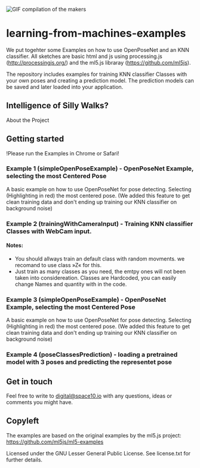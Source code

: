 
![GIF compilation of the makers](https://space10.io/content/uploads/2019/06/learning-from-machines.gif)

# learning-from-machines-examples
We put togehter some Examples on how to use OpenPoseNet and an KNN classifier. All sketches are basic html and js using processing.js (http://processingjs.org/) and the ml5.js libraray (https://github.com/ml5js). 

The repository includes examples for training KNN classifier Classes with your own poses and creating a prediction model. The prediction models can be saved and later loaded into your application.

## Intelligence of SiIly Walks?

About the Project


## Getting started

!Please run the Examples in Chrome or Safari!


### Example 1 (simpleOpenPoseExample) - OpenPoseNet Example, selecting the most Centered Pose
A basic example on how to use OpenPoseNet for pose detecting. Selecting (Highlighting in red) the most centered pose. 
(We added this feature to get clean training data and don't ending up training our KNN classifier on background noise)

### Example 2 (trainingWithCameraInput) - Training KNN classifier Classes with WebCam input.

#### Notes: 
- You should allways train an default class with random movments. we recomand to use class »Z« for this. 
- Just train as many classes as you need, the emtpy ones will not been taken into considereation. Classes are Hardcoded, you can easily change Names and quantity with in the code.

### Example 3 (simpleOpenPoseExample) - OpenPoseNet Example, selecting the most Centered Pose
A basic example on how to use OpenPoseNet for pose detecting. Selecting (Highlighting in red) the most centered pose. 
(We added this feature to get clean training data and don't ending up training our KNN classifier on background noise)

### Example 4 (poseClassesPrediction) - loading a pretrained model with 3 poses and predicting the representet pose




## Get in touch
Feel free to write to digital@space10.io with any questions, ideas or comments you might have.

## Copyleft

The examples are based on the original examples by the ml5.js project: https://github.com/ml5js/ml5-examples

Licensed under the GNU Lesser General Public License. See license.txt for further details.
